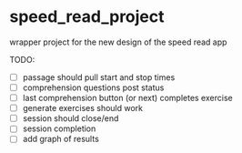# speed_read_project
wrapper project for the new design of the speed read app

TODO:
-[ ] passage should pull start and stop times
-[ ] comprehension questions post status
-[ ] last comprehension button (or next) completes exercise
-[ ] generate exercises should work
-[ ] session should close/end
-[ ] session completion
-[ ] add graph of results